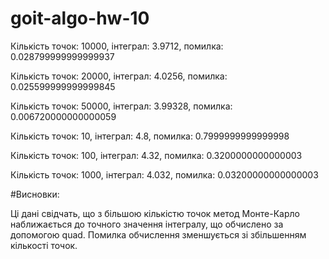 # goit-algo-hw-10
Кількість точок: 10000, інтеграл: 3.9712, помилка: 0.028799999999999937

Кількість точок: 20000, інтеграл: 4.0256, помилка: 0.025599999999999845

Кількість точок: 50000, інтеграл: 3.99328, помилка: 0.006720000000000059

Кількість точок: 10, інтеграл: 4.8, помилка: 0.7999999999999998

Кількість точок: 100, інтеграл: 4.32, помилка: 0.3200000000000003

Кількість точок: 1000, інтеграл: 4.032, помилка: 0.03200000000000003


#Висновки:

Ці дані свідчать, що з більшою кількістю точок метод Монте-Карло наближається до точного значення інтегралу, що обчислено за допомогою quad. Помилка обчислення зменшується зі збільшенням кількості точок.